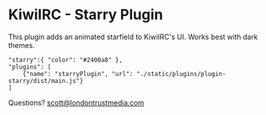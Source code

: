 # KiwiIRC - Starry Plugin

This plugin adds an animated starfield to KiwiIRC's UI. 
Works best with dark themes.


    "starry":{ "color": "#2400a8" },
    "plugins": [
        {"name": "starryPlugin", "url": "./static/plugins/plugin-starry/dist/main.js"} 
    ]
  
  


Questions? scott@londontrustmedia.com
